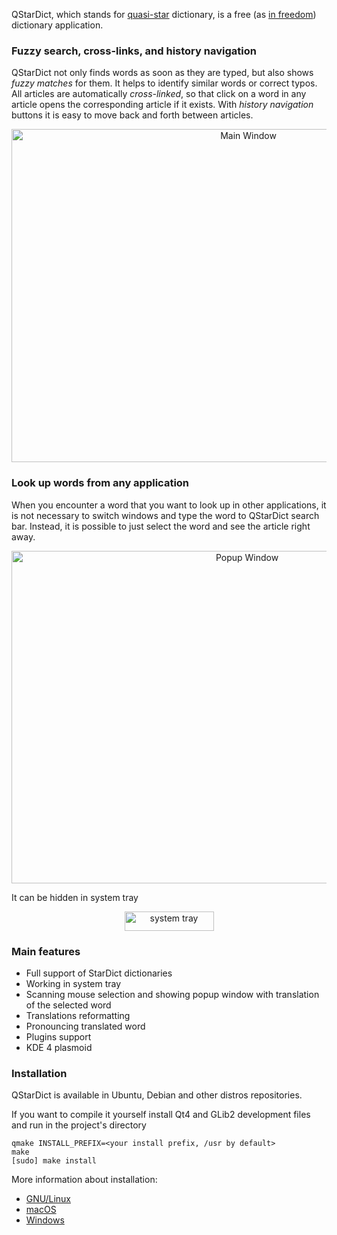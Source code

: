 QStarDict, which stands for [quasi-star](https://en.wikipedia.org/wiki/Quasi-star) dictionary, is a free (as [in freedom](https://www.gnu.org/philosophy/free-sw.html)) dictionary application.

### Fuzzy search, cross-links, and history navigation

QStarDict not only finds words as soon as they are typed, but also shows _fuzzy matches_ for them. It helps to identify similar words or correct typos. All articles are automatically _cross-linked_, so that click on a word in any article opens the corresponding article if it exists. With _history navigation_ buttons it is easy to move back and forth between articles.

<p align="center">
<img src="https://raw.githubusercontent.com/wiki/a-rodin/qstardict/images/qstardict-main.gif" width="742" height="533" alt="Main Window">
</p>

### Look up words from any application

When you encounter a word that you want to look up in other applications, it is not necessary to switch windows and type the word to QStarDict search bar. Instead, it is possible to just select the word and see the article right away.

<p align="center">
<img src="https://raw.githubusercontent.com/wiki/a-rodin/qstardict/images/qstardict-popup.gif" width="738" height="532" alt="Popup Window">
</p>

It can be hidden in system tray

<p align="center">
<img alt="system tray" src="https://raw.githubusercontent.com/wiki/a-rodin/qstardict/images/qstardict-tray.png" width="143" height="31">
</p>

### Main features ###
* Full support of StarDict dictionaries
* Working in system tray
* Scanning mouse selection and showing popup window with translation of the
  selected word
* Translations reformatting
* Pronouncing translated word
* Plugins support
* KDE 4 plasmoid

### Installation ###
QStarDict is available in Ubuntu, Debian and other distros repositories. 

If you want to compile it yourself install Qt4 and GLib2 development files and run in the project's directory

    qmake INSTALL_PREFIX=<your install prefix, /usr by default>
    make
    [sudo] make install
    
More information about installation:
* [GNU/Linux](https://github.com/a-rodin/qstardict/blob/master/INSTALL)
* [macOS](https://github.com/a-rodin/qstardict/blob/master/README.MACOS)
* [Windows](https://github.com/a-rodin/qstardict/blob/master/README.WINDOWS)
